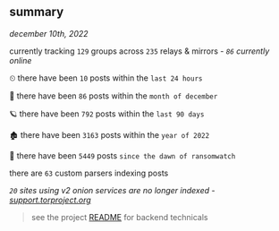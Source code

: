 
## summary
_december 10th, 2022_

currently tracking `129` groups across `235` relays & mirrors - _`86` currently online_

⏲ there have been `10` posts within the `last 24 hours`

🦈 there have been `86` posts within the `month of december`

🪐 there have been `792` posts within the `last 90 days`

🏚 there have been `3163` posts within the `year of 2022`

🦕 there have been `5449` posts `since the dawn of ransomwatch`

there are `63` custom parsers indexing posts

_`20` sites using v2 onion services are no longer indexed - [support.torproject.org](https://support.torproject.org/onionservices/v2-deprecation/)_

> see the project [README](https://github.com/joshhighet/ransomwatch#ransomwatch--) for backend technicals
